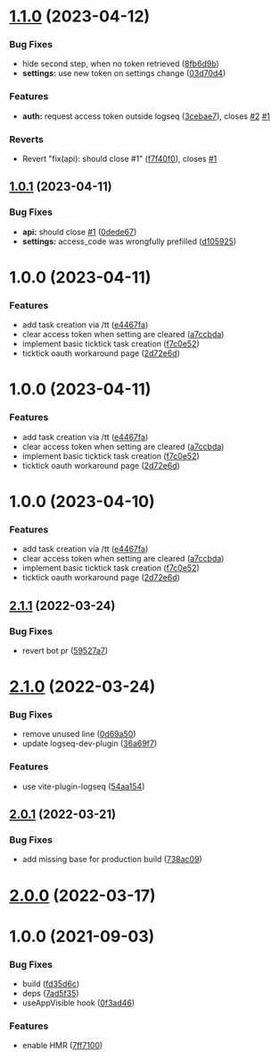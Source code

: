 # [1.1.0](https://github.com/mxschll/logseq-ticktick-plugin/compare/v1.0.1...v1.1.0) (2023-04-12)


### Bug Fixes

* hide second step, when no token retrieved ([8fb6d9b](https://github.com/mxschll/logseq-ticktick-plugin/commit/8fb6d9b1332bb9cd5a54136617fdd917c1d0e970))
* **settings:** use new token on settings change ([03d70d4](https://github.com/mxschll/logseq-ticktick-plugin/commit/03d70d451ad79ed2c96aa490c766c9266fc4e2d8))


### Features

* **auth:** request access token outside logseq ([3cebae7](https://github.com/mxschll/logseq-ticktick-plugin/commit/3cebae7a2d22848bdcd6d21e31d68263fa64ad14)), closes [#2](https://github.com/mxschll/logseq-ticktick-plugin/issues/2) [#1](https://github.com/mxschll/logseq-ticktick-plugin/issues/1)


### Reverts

* Revert "fix(api): should close #1" ([f7f40f0](https://github.com/mxschll/logseq-ticktick-plugin/commit/f7f40f09a4083b9c458e7b55f0437a92538984f0)), closes [#1](https://github.com/mxschll/logseq-ticktick-plugin/issues/1)

## [1.0.1](https://github.com/mxschll/logseq-ticktick-plugin/compare/v1.0.0...v1.0.1) (2023-04-11)


### Bug Fixes

* **api:** should close [#1](https://github.com/mxschll/logseq-ticktick-plugin/issues/1) ([0dede67](https://github.com/mxschll/logseq-ticktick-plugin/commit/0dede67d1f11f7b293c5e5edfad5954e391062aa))
* **settings:** access_code was wrongfully prefilled ([d105925](https://github.com/mxschll/logseq-ticktick-plugin/commit/d1059251d7c24243837d19a388be623f6f4faba7))

# 1.0.0 (2023-04-11)


### Features

* add task creation via /tt ([e4467fa](https://github.com/mxschll/logseq-ticktick-plugin/commit/e4467fa4efdde0da602ddde55a42209bed63c7f9))
* clear access token when setting are cleared ([a7ccbda](https://github.com/mxschll/logseq-ticktick-plugin/commit/a7ccbda5650df20309994038249764fb816ab606))
* implement basic ticktick task creation ([f7c0e52](https://github.com/mxschll/logseq-ticktick-plugin/commit/f7c0e52b6fee7c6d66afade9d942e5de850d6d44))
* ticktick oauth workaround page ([2d72e6d](https://github.com/mxschll/logseq-ticktick-plugin/commit/2d72e6d91590a4a24ea2a5eeac7b3c1880ab760c))

# 1.0.0 (2023-04-11)


### Features

* add task creation via /tt ([e4467fa](https://github.com/mxschll/logseq-ticktick-plugin/commit/e4467fa4efdde0da602ddde55a42209bed63c7f9))
* clear access token when setting are cleared ([a7ccbda](https://github.com/mxschll/logseq-ticktick-plugin/commit/a7ccbda5650df20309994038249764fb816ab606))
* implement basic ticktick task creation ([f7c0e52](https://github.com/mxschll/logseq-ticktick-plugin/commit/f7c0e52b6fee7c6d66afade9d942e5de850d6d44))
* ticktick oauth workaround page ([2d72e6d](https://github.com/mxschll/logseq-ticktick-plugin/commit/2d72e6d91590a4a24ea2a5eeac7b3c1880ab760c))

# 1.0.0 (2023-04-10)


### Features

* add task creation via /tt ([e4467fa](https://github.com/mxschll/logseq-ticktick-plugin/commit/e4467fa4efdde0da602ddde55a42209bed63c7f9))
* clear access token when setting are cleared ([a7ccbda](https://github.com/mxschll/logseq-ticktick-plugin/commit/a7ccbda5650df20309994038249764fb816ab606))
* implement basic ticktick task creation ([f7c0e52](https://github.com/mxschll/logseq-ticktick-plugin/commit/f7c0e52b6fee7c6d66afade9d942e5de850d6d44))
* ticktick oauth workaround page ([2d72e6d](https://github.com/mxschll/logseq-ticktick-plugin/commit/2d72e6d91590a4a24ea2a5eeac7b3c1880ab760c))

## [2.1.1](https://github.com/pengx17/logseq-plugin-template-react/compare/v2.1.0...v2.1.1) (2022-03-24)


### Bug Fixes

* revert bot pr ([59527a7](https://github.com/pengx17/logseq-plugin-template-react/commit/59527a7044bec0ddd17a79de54844730e8a591a4))

# [2.1.0](https://github.com/pengx17/logseq-plugin-template-react/compare/v2.0.1...v2.1.0) (2022-03-24)


### Bug Fixes

* remove unused line ([0d69a50](https://github.com/pengx17/logseq-plugin-template-react/commit/0d69a504e4847b4859377ada65766b887920ae38))
* update logseq-dev-plugin ([36a69f7](https://github.com/pengx17/logseq-plugin-template-react/commit/36a69f7f13789cd86156273dbf8c01fad793b3e1))


### Features

* use vite-plugin-logseq ([54aa154](https://github.com/pengx17/logseq-plugin-template-react/commit/54aa154615eafa9af8727d0fc1f3031c5e610aa7))

## [2.0.1](https://github.com/pengx17/logseq-plugin-template-react/compare/v2.0.0...v2.0.1) (2022-03-21)


### Bug Fixes

* add missing base for production build ([738ac09](https://github.com/pengx17/logseq-plugin-template-react/commit/738ac09dab9785ccc3564117bc4026cfb4464e9a))

# [2.0.0](https://github.com/pengx17/logseq-plugin-template-react/compare/v1.0.0...v2.0.0) (2022-03-17)

# 1.0.0 (2021-09-03)


### Bug Fixes

* build ([fd35d6c](https://github.com/pengx17/logseq-plugin-template-react/commit/fd35d6c098e030920da26a65c734940a27b604df))
* deps ([7ad5f35](https://github.com/pengx17/logseq-plugin-template-react/commit/7ad5f351a645029823c3ab4cc04db2476948943a))
* useAppVisible hook ([0f3ad46](https://github.com/pengx17/logseq-plugin-template-react/commit/0f3ad46e2fe8f9326e796fb50f8f32d5c66d9bf8))


### Features

* enable HMR ([7ff7100](https://github.com/pengx17/logseq-plugin-template-react/commit/7ff7100552180c6d14f3df37a449b704da29270d))
